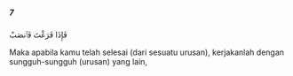 ##### 7

<span class="ayah">فَإِذَا فَرَغْتَ فَٱنصَبْ</span>

<span class="ayah_translation">Maka apabila kamu telah selesai (dari sesuatu urusan), kerjakanlah dengan sungguh-sungguh (urusan) yang lain,</span>
